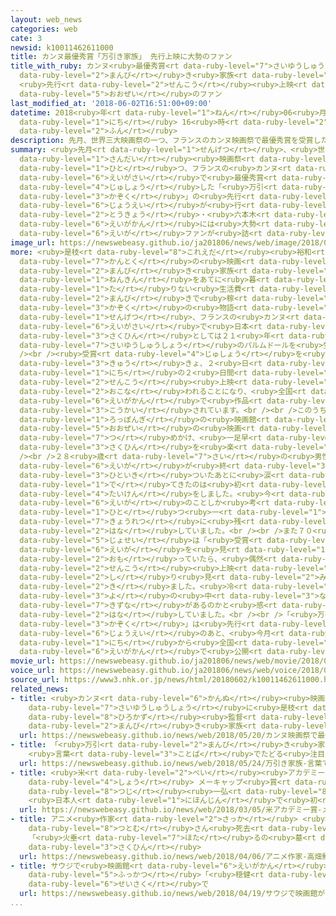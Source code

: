 ```yaml
---
layout: web_news
categories: web
cate: 3
newsid: k10011462611000
title: カンヌ最優秀賞「万引き家族」 先行上映に大勢のファン
title_with_ruby: カンヌ<ruby>最優秀賞<rt data-ruby-level="7">さいゆうしゅうしょう</rt></ruby>「<ruby>万引<rt
  data-ruby-level="2">まんび</rt></ruby>き<ruby>家族<rt data-ruby-level="3">かぞく</rt></ruby>」
  <ruby>先行<rt data-ruby-level="2">せんこう</rt></ruby><ruby>上映<rt data-ruby-level="6">じょうえい</rt></ruby>に<ruby>大勢<rt
  data-ruby-level="5">おおぜい</rt></ruby>のファン
last_modified_at: '2018-06-02T16:51:00+09:00'
datetime: 2018<ruby>年<rt data-ruby-level="1">ねん</rt></ruby>06<ruby>月<rt data-ruby-level="1">がつ</rt></ruby>02<ruby>日<rt
  data-ruby-level="1">にち</rt></ruby> 16<ruby>時<rt data-ruby-level="2">じ</rt></ruby>51<ruby>分<rt
  data-ruby-level="2">ふん</rt></ruby>
description: 先月、世界三大映画祭の一つ、フランスのカンヌ映画祭で最優秀賞を受賞した「万引き家族」の先行上映が行われ、東京・六本木の映画館には大勢の映画ファンが詰めかけています。
summary: <ruby>先月<rt data-ruby-level="1">せんげつ</rt></ruby>、<ruby>世界<rt data-ruby-level="3">せかい</rt></ruby><ruby>三大<rt
  data-ruby-level="1">さんだい</rt></ruby><ruby>映画祭<rt data-ruby-level="6">えいがさい</rt></ruby>の<ruby>一<rt
  data-ruby-level="1">ひと</rt></ruby>つ、フランスの<ruby>カンヌ<rt data-ruby-level="6">かんぬ</rt></ruby><ruby>映画祭<rt
  data-ruby-level="6">えいがさい</rt></ruby>で<ruby>最優秀賞<rt data-ruby-level="7">さいゆうしゅうしょう</rt></ruby>を<ruby>受賞<rt
  data-ruby-level="4">じゅしょう</rt></ruby>した「<ruby>万引<rt data-ruby-level="2">まんび</rt></ruby>き<ruby>家族<rt
  data-ruby-level="3">かぞく</rt></ruby>」の<ruby>先行<rt data-ruby-level="2">せんこう</rt></ruby><ruby>上映<rt
  data-ruby-level="6">じょうえい</rt></ruby>が<ruby>行<rt data-ruby-level="2">おこな</rt></ruby>われ、<ruby>東京<rt
  data-ruby-level="2">とうきょう</rt></ruby>・<ruby>六本木<rt data-ruby-level="1">ろっぽんぎ</rt></ruby>の<ruby>映画館<rt
  data-ruby-level="6">えいがかん</rt></ruby>には<ruby>大勢<rt data-ruby-level="5">おおぜい</rt></ruby>の<ruby>映画<rt
  data-ruby-level="6">えいが</rt></ruby>ファンが<ruby>詰<rt data-ruby-level="7">つ</rt></ruby>めかけています。
image_url: https://newswebeasy.github.io/ja201806/news/web/image/2018/06/02/K10011462611_1806021815_1806021826_01_03.jpg
more: <ruby>是枝<rt data-ruby-level="8">これえだ</rt></ruby><ruby>裕和<rt data-ruby-level="8">ひろかず</rt></ruby><ruby>監督<rt
  data-ruby-level="7">かんとく</rt></ruby>の<ruby>映画<rt data-ruby-level="6">えいが</rt></ruby>「<ruby>万引<rt
  data-ruby-level="2">まんび</rt></ruby>き<ruby>家族<rt data-ruby-level="3">かぞく</rt></ruby>」は、<ruby>年金<rt
  data-ruby-level="1">ねんきん</rt></ruby>をあてに<ruby>暮<rt data-ruby-level="6">く</rt></ruby>らしながら<ruby>足<rt
  data-ruby-level="1">た</rt></ruby>りない<ruby>生活費<rt data-ruby-level="4">せいかつひ</rt></ruby>を<ruby>万引<rt
  data-ruby-level="2">まんび</rt></ruby>きで<ruby>稼<rt data-ruby-level="7">かせ</rt></ruby>ぐ<ruby>家族<rt
  data-ruby-level="3">かぞく</rt></ruby>の<ruby>物語<rt data-ruby-level="3">ものがたり</rt></ruby>で、<ruby>先月<rt
  data-ruby-level="1">せんげつ</rt></ruby>、フランスの<ruby>カンヌ<rt data-ruby-level="6">かんぬ</rt></ruby><ruby>映画祭<rt
  data-ruby-level="6">えいがさい</rt></ruby>で<ruby>日本<rt data-ruby-level="1">にっぽん</rt></ruby>の<ruby>作品<rt
  data-ruby-level="3">さくひん</rt></ruby>としては２１<ruby>年<rt data-ruby-level="1">ねん</rt></ruby>ぶりに<ruby>最優秀賞<rt
  data-ruby-level="7">さいゆうしゅうしょう</rt></ruby>のパルムドールを<ruby>受賞<rt data-ruby-level="4">じゅしょう</rt></ruby>しました。<br
  /><br /><ruby>受賞<rt data-ruby-level="4">じゅしょう</rt></ruby>を<ruby>受<rt data-ruby-level="3">う</rt></ruby>けて<ruby>急<rt
  data-ruby-level="3">きゅう</rt></ruby>きょ、２<ruby>日<rt data-ruby-level="1">にち</rt></ruby>と３<ruby>日<rt
  data-ruby-level="1">にち</rt></ruby>の２<ruby>日間<rt data-ruby-level="2">にちかん</rt></ruby>、<ruby>先行<rt
  data-ruby-level="2">せんこう</rt></ruby><ruby>上映<rt data-ruby-level="6">じょうえい</rt></ruby>が<ruby>行<rt
  data-ruby-level="2">おこな</rt></ruby>われることになり、<ruby>全国<rt data-ruby-level="3">ぜんこく</rt></ruby>およそ３００の<ruby>映画館<rt
  data-ruby-level="6">えいがかん</rt></ruby>で<ruby>作品<rt data-ruby-level="3">さくひん</rt></ruby>が<ruby>公開<rt
  data-ruby-level="3">こうかい</rt></ruby>されています。<br /><br />このうち<ruby>東京<rt data-ruby-level="2">とうきょう</rt></ruby>・<ruby>六本木<rt
  data-ruby-level="1">ろっぽんぎ</rt></ruby>の<ruby>映画館<rt data-ruby-level="6">えいがかん</rt></ruby>には<ruby>大勢<rt
  data-ruby-level="5">おおぜい</rt></ruby>の<ruby>映画<rt data-ruby-level="6">えいが</rt></ruby>ファンが<ruby>詰<rt
  data-ruby-level="7">つ</rt></ruby>めかけ、<ruby>一足早<rt data-ruby-level="1">ひとあしはや</rt></ruby>く<ruby>作品<rt
  data-ruby-level="3">さくひん</rt></ruby>を<ruby>楽<rt data-ruby-level="2">たの</rt></ruby>しんでいました。<br
  /><br />２８<ruby>歳<rt data-ruby-level="7">さい</rt></ruby>の<ruby>男性<rt data-ruby-level="5">だんせい</rt></ruby>は、「<ruby>映画<rt
  data-ruby-level="6">えいが</rt></ruby>が<ruby>終<rt data-ruby-level="3">お</rt></ruby>わって、<ruby>一息<rt
  data-ruby-level="3">ひといき</rt></ruby>ついたあとに<ruby>涙<rt data-ruby-level="7">なみだ</rt></ruby>が<ruby>出<rt
  data-ruby-level="1">で</rt></ruby>てきたのは<ruby>初<rt data-ruby-level="4">はじ</rt></ruby>めてです。すごい<ruby>体験<rt
  data-ruby-level="4">たいけん</rt></ruby>をしました。<ruby>今<rt data-ruby-level="2">いま</rt></ruby>はこの<ruby>映画<rt
  data-ruby-level="6">えいが</rt></ruby>のことしか<ruby>考<rt data-ruby-level="2">かんが</rt></ruby>えられないくらい<ruby>一<rt
  data-ruby-level="1">ひと</rt></ruby>つ<ruby>一<rt data-ruby-level="1">ひと</rt></ruby>つのシーンが<ruby>強烈<rt
  data-ruby-level="7">きょうれつ</rt></ruby>に<ruby>残<rt data-ruby-level="4">のこ</rt></ruby>っています」と<ruby>話<rt
  data-ruby-level="2">はな</rt></ruby>していました。<br /><br />また７０<ruby>歳<rt data-ruby-level="7">さい</rt></ruby>の<ruby>女性<rt
  data-ruby-level="5">じょせい</rt></ruby>は「<ruby>受賞<rt data-ruby-level="4">じゅしょう</rt></ruby>した<ruby>映画<rt
  data-ruby-level="6">えいが</rt></ruby>を<ruby>見<rt data-ruby-level="1">み</rt></ruby>たいなと<ruby>思<rt
  data-ruby-level="2">おも</rt></ruby>っていたら、<ruby>偶然<rt data-ruby-level="7">ぐうぜん</rt></ruby>、<ruby>先行<rt
  data-ruby-level="2">せんこう</rt></ruby><ruby>上映<rt data-ruby-level="6">じょうえい</rt></ruby>しているのを<ruby>知<rt
  data-ruby-level="2">し</rt></ruby>り<ruby>見<rt data-ruby-level="2">み</rt></ruby>に<ruby>来<rt
  data-ruby-level="2">き</rt></ruby>ました。<ruby>冷<rt data-ruby-level="4">つめ</rt></ruby>たい<ruby>世<rt
  data-ruby-level="3">よ</rt></ruby>の<ruby>中<rt data-ruby-level="3">なか</rt></ruby>ですが、こんな<ruby>絆<rt
  data-ruby-level="7">きずな</rt></ruby>があるのかと<ruby>感<rt data-ruby-level="3">かん</rt></ruby>じました」と<ruby>話<rt
  data-ruby-level="2">はな</rt></ruby>していました。<br /><br />「<ruby>万引<rt data-ruby-level="2">まんび</rt></ruby>き<ruby>家族<rt
  data-ruby-level="3">かぞく</rt></ruby>」は<ruby>先行<rt data-ruby-level="2">せんこう</rt></ruby><ruby>上映<rt
  data-ruby-level="6">じょうえい</rt></ruby>のあと、<ruby>今月<rt data-ruby-level="2">こんげつ</rt></ruby>８<ruby>日<rt
  data-ruby-level="1">にち</rt></ruby>から<ruby>全国<rt data-ruby-level="3">ぜんこく</rt></ruby>の<ruby>映画館<rt
  data-ruby-level="6">えいがかん</rt></ruby>で<ruby>公開<rt data-ruby-level="3">こうかい</rt></ruby>されます。
movie_url: https://newswebeasy.github.io/ja201806/news/web/movie/2018/06/02/k10011462611_201806021826_201806021826.mp4
voice_url: https://newswebeasy.github.io/ja201806/news/web/voice/2018/06/02/k10011462611_201806021826_201806021826.mp3
source_url: https://www3.nhk.or.jp/news/html/20180602/k10011462611000.html
related_news:
- title: <ruby>カンヌ<rt data-ruby-level="6">かんぬ</rt></ruby><ruby>映画祭<rt data-ruby-level="6">えいがさい</rt></ruby>で<ruby>最優秀賞<rt
    data-ruby-level="7">さいゆうしゅうしょう</rt></ruby>に<ruby>是枝<rt data-ruby-level="8">これえだ</rt></ruby><ruby>裕和<rt
    data-ruby-level="8">ひろかず</rt></ruby><ruby>監督<rt data-ruby-level="7">かんとく</rt></ruby>の「<ruby>万引<rt
    data-ruby-level="2">まんび</rt></ruby>き<ruby>家族<rt data-ruby-level="3">かぞく</rt></ruby>」
  url: https://newswebeasy.github.io/news/web/2018/05/20/カンヌ映画祭で最優秀賞に是枝裕和監督の万引き家族
- title: 「<ruby>万引<rt data-ruby-level="2">まんび</rt></ruby>き<ruby>家族<rt data-ruby-level="3">かぞく</rt></ruby>」
    <ruby>言葉<rt data-ruby-level="3">ことば</rt></ruby>でたどる<ruby>注目点<rt data-ruby-level="3">ちゅうもくてん</rt></ruby>
  url: https://newswebeasy.github.io/news/web/2018/05/24/万引き家族-言葉でたどる注目点
- title: <ruby>米<rt data-ruby-level="2">べい</rt></ruby><ruby>アカデミー<rt data-ruby-level="4">あかでみー</rt></ruby><ruby>賞<rt
    data-ruby-level="4">しょう</rt></ruby> メーキャップ<ruby>賞<rt data-ruby-level="4">しょう</rt></ruby>に<ruby>辻<rt
    data-ruby-level="8">つじ</rt></ruby><ruby>一弘<rt data-ruby-level="8">かずひろ</rt></ruby>さん
    <ruby>日本人<rt data-ruby-level="1">にほんじん</rt></ruby>で<ruby>初<rt data-ruby-level="4">はじ</rt></ruby>めて
  url: https://newswebeasy.github.io/news/web/2018/03/05/米アカデミー賞-メーキャップ賞に辻一弘さん-日本人で初めて
- title: アニメ<ruby>作家<rt data-ruby-level="2">さっか</rt></ruby> <ruby>高畑<rt data-ruby-level="3">たかはた</rt></ruby><ruby>勲<rt
    data-ruby-level="8">つとむ</rt></ruby>さん<ruby>死去<rt data-ruby-level="3">しきょ</rt></ruby>
    「<ruby>火垂<rt data-ruby-level="7">ほた</rt></ruby>るの<ruby>墓<rt data-ruby-level="7">はか</rt></ruby>」などの<ruby>作品<rt
    data-ruby-level="3">さくひん</rt></ruby>
  url: https://newswebeasy.github.io/news/web/2018/04/06/アニメ作家-高畑勲さん死去-火垂るの墓などの作品
- title: サウジで<ruby>映画館<rt data-ruby-level="6">えいがかん</rt></ruby>が35<ruby>年<rt data-ruby-level="1">ねん</rt></ruby>ぶり<ruby>復活<rt
    data-ruby-level="5">ふっかつ</rt></ruby>「<ruby>穏健<rt data-ruby-level="7">おんけん</rt></ruby>なイスラム」<ruby>政策<rt
    data-ruby-level="6">せいさく</rt></ruby>で
  url: https://newswebeasy.github.io/news/web/2018/04/19/サウジで映画館が35年ぶり復活穏健なイスラム政策で
...
```

